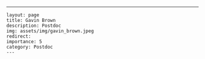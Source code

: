 ---
    layout: page
    title: Gavin Brown
    description: Postdoc
    img: assets/img/gavin_brown.jpeg
    redirect: 
    importance: 5
    category: Postdoc
    ---
    